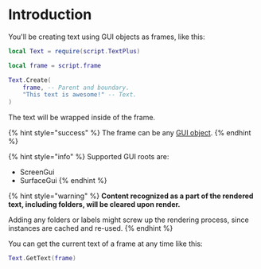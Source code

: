 # Introduction

You'll be creating text using GUI objects as frames, like this:

```lua
local Text = require(script.TextPlus)

local frame = script.frame

Text.Create(
	frame, -- Parent and boundary.
	"This text is awesome!" -- Text.
)
```

The text will be wrapped inside of the frame.

{% hint style="success" %}
The frame can be any [GUI object](https://create.roblox.com/docs/reference/engine/classes/GuiObject).
{% endhint %}



{% hint style="info" %}
Supported GUI roots are:

* ScreenGui
* SurfaceGui
{% endhint %}



{% hint style="warning" %}
**Content recognized as a part of the rendered text, including folders, will be cleared upon render.**

Adding any folders or labels might screw up the rendering process, since instances are cached and re-used.
{% endhint %}



You can get the current text of a frame at any time like this:

```lua
Text.GetText(frame)
```
